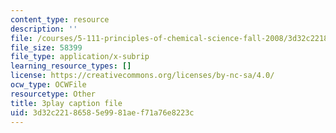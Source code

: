 ```yaml
---
content_type: resource
description: ''
file: /courses/5-111-principles-of-chemical-science-fall-2008/3d32c22186585e9981aef71a76e8223c_iev2WlpKoGc.vtt
file_size: 58399
file_type: application/x-subrip
learning_resource_types: []
license: https://creativecommons.org/licenses/by-nc-sa/4.0/
ocw_type: OCWFile
resourcetype: Other
title: 3play caption file
uid: 3d32c221-8658-5e99-81ae-f71a76e8223c
---
```

